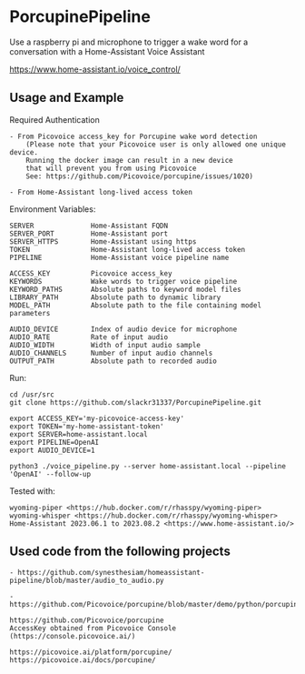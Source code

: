 # PorcupinePipeline

Use a raspberry pi and microphone to trigger a wake word
for a conversation with a Home-Assistant Voice Assistant

<https://www.home-assistant.io/voice_control/>

## Usage and Example

Required Authentication

    - From Picovoice access_key for Porcupine wake word detection
        (Please note that your Picovoice user is only allowed one unique device.
        Running the docker image can result in a new device 
        that will prevent you from using Picovoice
        See: https://github.com/Picovoice/porcupine/issues/1020)

    - From Home-Assistant long-lived access token

Environment Variables:

    SERVER              Home-Assistant FQDN
    SERVER_PORT         Home-Assistant port
    SERVER_HTTPS        Home-Assistant using https
    TOKEN               Home-Assistant long-lived access token
    PIPELINE            Home-Assistant voice pipeline name

    ACCESS_KEY          Picovoice access_key
    KEYWORDS            Wake words to trigger voice pipeline
    KEYWORD_PATHS       Absolute paths to keyword model files
    LIBRARY_PATH        Absolute path to dynamic library
    MODEL_PATH          Absolute path to the file containing model parameters

    AUDIO_DEVICE        Index of audio device for microphone
    AUDIO_RATE          Rate of input audio
    AUDIO_WIDTH         Width of input audio sample
    AUDIO_CHANNELS      Number of input audio channels
    OUTPUT_PATH         Absolute path to recorded audio

Run:

    cd /usr/src
    git clone https://github.com/slackr31337/PorcupinePipeline.git

    export ACCESS_KEY='my-picovoice-access-key'
    export TOKEN='my-home-assistant-token'
    export SERVER=home-assistant.local
    export PIPELINE=OpenAI
    export AUDIO_DEVICE=1

    python3 ./voice_pipeline.py --server home-assistant.local --pipeline 'OpenAI' --follow-up


Tested with:

    wyoming-piper <https://hub.docker.com/r/rhasspy/wyoming-piper>
    wyoming-whisper <https://hub.docker.com/r/rhasspy/wyoming-whisper>
    Home-Assistant 2023.06.1 to 2023.08.2 <https://www.home-assistant.io/>

## Used code from the following projects

    - https://github.com/synesthesiam/homeassistant-pipeline/blob/master/audio_to_audio.py

    - https://github.com/Picovoice/porcupine/blob/master/demo/python/porcupine_demo_mic.py

    https://github.com/Picovoice/porcupine
    AccessKey obtained from Picovoice Console (https://console.picovoice.ai/)

    https://picovoice.ai/platform/porcupine/
    https://picovoice.ai/docs/porcupine/
